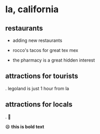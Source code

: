 # la, california

## restaurants
- adding new restaurants

- rocco's tacos for great tex mex
- the pharmacy is a great hidden interest
## attractions for tourists

. legoland is just 1 hour from la

## attractions for locals
. :crocodile:

:smile: **this is bold text**

